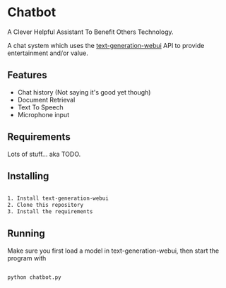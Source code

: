 # Chatbot

A Clever Helpful Assistant To Benefit Others Technology.

A chat system which uses the [text-generation-webui](https://github.com/oobabooga/text-generation-webui/) API to provide entertainment and/or value.

## Features

* Chat history (Not saying it's good yet though)
* Document Retrieval
* Text To Speech
* Microphone input

## Requirements

Lots of stuff... aka TODO.

## Installing
```bash

1. Install text-generation-webui
2. Clone this repository
3. Install the requirements

```

## Running

Make sure you first load a model in text-generation-webui, then start the program with

```bash

python chatbot.py

```
